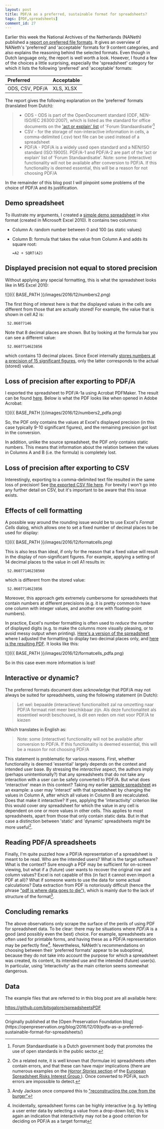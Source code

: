 ```yaml
---
layout: post
title: PDF/A as a preferred, sustainable format for spreadsheets?
tags: [PDF,spreadsheets]
comment_id: 27
---
```


Earlier this week the National Archives of the Netherlands (NANeth) published a [report on preferred file formats](http://www.nationaalarchief.nl/sites/default/files/docs/na_rapport_voorkeursformaten-web_0.pdf). It gives an overview of NANeth's 'preferred' and 'acceptable' formats for 9 content categories, and also explains the reasoning behind the selected formats. Even though in Dutch language only, the report is well worth a look. However, I found a few of the choices a little surprising, especially the 'spreadsheet' category for which it lists the following 'preferred' and 'acceptable' formats:

|Preferred|Acceptable|
|:--|:--|
|ODS, CSV, PDF/A|XLS, XLSX|

The report gives the following explanation on the 'preferred' formats (translated from Dutch):

> * ODS - ODS is part of the OpenDocument standard (ODF, NEN-ISO/IEC
> 26300:2007), which is listed as the standard for office documents on the ['act or explain' list](https://www.forumstandaardisatie.nl/lijst-open-standaarden/in_lijst/verplicht-pas-toe-leg-uit) of 'Forum Standaardisatie'[^5]
> * CSV - for the storage of non-interactive information in cells, a comma-delimited (.csv) text file can be used instead of a spreadsheet
> * PDF/A - PDF/A is a widely used open standard and a NEN/ISO standard (ISO:19005). PDF/A-1 and PDF/A-2 are part of the 'act or explain' list of 'Forum Standaardisatie'. Note: some (interactive) functionality will not be available after conversion to PDF/A. If this functionality is deemed essential, this will be a reason for not choosing PDF/A 
>

In the remainder of this blog post I will pinpoint some problems of the choice of PDF/A and its justification. 

<!-- more -->

## Demo spreadsheet

To illustrate my arguments, I created a [simple demo spreadsheet](https://github.com/bitsgalore/spreadsheetsPDF/raw/master/demoNumbersCalculations.xlsx) in xlsx format (created in Microsoft Excel 2010). It contains two columns:

* Column A: random number between 0 and 100 (as static values)
* Column B: formula that takes the value from Column A and adds its square root:

    `=A2 + SQRT(A2)`

## Displayed precision not equal to stored precision

Without applying any special formatting, this is what the spreadsheet looks like in MS Excel 2010:

![]({{ BASE_PATH }}/images/2016/12/numbers2.png)

The first thing of interest here is that the displayed values in the cells are different from those that are actually stored! For example, the value that is shown in cell A2 is:

     52.06077146 

Note that 8 decimal places are shown. But by looking at the formula bar you can see a different value:

     52.0607714623856 

which contains 13 decimal places. Since Excel internally [stores numbers at a precision of 15 significant figures](https://en.wikipedia.org/wiki/Numeric_precision_in_Microsoft_Excel), only the latter corresponds to the actual (stored) value.

## Loss of precision after exporting to PDF/A

I exported the spreadsheet to PDF/A-1a using Acrobat PDFMaker. The result can be found [here](https://github.com/bitsgalore/spreadsheetsPDF/raw/master/demoNumbersCalculations.pdf). Below is what the PDF looks like when opened in Adobe Acrobat:

![]({{ BASE_PATH }}/images/2016/12/numbers2_pdfa.png)

So, the PDF only contains the values at Excel's displayed precision (in this case typically 9-10 significant figures), and the remaining precision got lost in the conversion. 

In addition, unlike the source spreadsheet, the PDF *only* contains static numbers. This means that information about the relation between the values in Columns A and B (i.e. the formula) is completely lost.  

## Loss of precision after exporting to CSV

Interestingly, exporting to a comma-delimited text file resulted in the same loss of precision! See [the exported CSV file here](https://github.com/bitsgalore/spreadsheetsPDF/blob/master/demoNumbersCalculations.csv). For brevity I won't go into any further detail on CSV, but it's important to be aware that this issue exists.

## Effects of cell formatting

A possible way around the rounding issue would be to use Excel's *Format Cells* dialog, which allows one to set a fixed number of decimal places to be used for display:

![]({{ BASE_PATH }}/images/2016/12/formatcells.png)  

This is also less than ideal, if only for the reason that a fixed value will result in the display of non-significant figures. For example, applying a setting of 14 decimal places to the value in cell A1 results in:

     52.06077146238560

which is different from the stored value:

     52.0607714623856 

Moreover, this approach gets extremely cumbersome for spreadsheets that contain numbers at different precisions (e.g. it is pretty common to have one column with integer values, and another one with floating-point numbers).

In practice, Excel's number formatting is often used to *reduce* the number of displayed digits (e.g. to make the columns more visually pleasing, or to avoid messy output when printing). [Here's a version of the spreadsheet](https://github.com/bitsgalore/spreadsheetsPDF/raw/master/demoDisplay2DigitsOnly.xlsx) where I adjusted the formatting to display two decimal places only, and [here is the resulting PDF](https://github.com/bitsgalore/spreadsheetsPDF/raw/master/demoDisplay2DigitsOnly.pdf). It looks like this: 

![]({{ BASE_PATH }}/images/2016/12/formatcells_pdfa.png)  

So in this case even more information is lost!

## Interactive or dynamic? 

The preferred formats document does acknowledge that PDF/A may not always be suited for spreadsheets, using the following statement (in Dutch):

> Let wel: bepaalde (interactieve) functionaliteit zal na omzetting naar PDF/A formaat niet meer beschikbaar zijn. Als deze functionaliteit als essentieel wordt beschouwd, is dit een reden om niet voor
PDF/A te kiezen 

Which translates in English as:

> Note: some (interactive) functionality will not be available after conversion to PDF/A. If this functionality is deemed essential, this will be a reason for not choosing PDF/A

This statement is problematic for various reasons. First, whether functionality is deemed 'essential' largely depends on the context and intended user base. By stressing the *interactive* aspect, the authors imply (perhaps unintentionally?) that any spreadsheets that do not take any interaction with a user can be safely converted to PDF/A. But what does 'interactive' mean in this context? Taking my earlier [sample spreadsheet](https://github.com/bitsgalore/spreadsheetsPDF/raw/master/demoNumbersCalculations.xlsx) as an example: a user may 'interact' with that spreadsheet by changing the values in Column A, after which all values in Column B are recalculated. Does that make it interactive? If yes, applying the 'interactivity' criterion like this would cover *any* spreadsheet for which the value in any cell is dependent on one or more values in other cells. This applies to most spreadsheets, apart from those that only contain static data. But in that case a distinction between 'static' and 'dynamic' spreadsheets might be more useful[^2].

## Reading PDF/A spreadsheets

Finally, I'm quite puzzled how a PDF/A representation of a spreadsheet is meant to be read. Who are the intended users? What is the target software? What is the context? Sure enough a PDF may be sufficient for on-screen viewing, but what if a (future) user wants to recover the original row and column values? Excel is not capable of this (in fact it cannot even import a PDF at all)? What if someone wants to use the data for some actual calculations? Data extraction from PDF is notoriously difficult (hence the phrase ["pdf is where data goes to die"](https://twitter.com/search?q=%22pdf%20is%20where%20data%20goes%20to%20die%22&src=typd)), which is mainly due to the lack of structure of the format[^3].

## Concluding remarks

The above observations only scrape the surface of the perils of using PDF for spreadsheet data. To be clear: there may be situations where *PDF/A* is a good (and possibly even the best) choice. For example, spreadsheets are often used for printable forms, and having these as a PDF/A representation may be perfectly fine[^4]. Nevertheless, NANeth's recommendations on choosing between their 'preferred formats' appear to be suboptimal, because they do not take into account the purpose for which a spreadsheet was created, its content, its intended use and the intended (future) user(s). In particular, using 'interactivity' as the main criterion seems somewhat dangerous. 

## Data

The example files that are referred to in this blog post are all available here:

<https://github.com/bitsgalore/spreadsheetsPDF>

[^1]: Incidentally the same happens when exporting to CSV! See [this file](https://github.com/bitsgalore/spreadsheetsPDF/blob/master/demoNumbersCalculations.csv).

[^2]: On a related note, it is well known that (formulae in) spreadsheets often contain errors, and that these can have major implications (there are numerous examples on the [*Horror Stories* section](http://www.eusprig.org/horror-stories.htm) of the [European Spreadsheet Risks Interest Group ](http://www.eusprig.org/)). Once converted to PDF/A, such errors are impossible to detect. 
 
[^3]: Andy Jackson once compared this to ["reconstructing the cow from the burger"](https://twitter.com/anjacks0n/status/471242447813898242)

[^4]: Incidentally, spreadsheet forms can be highly interactive (e.g. by letting a user enter data by selecting a value from a drop-down list); this is again an indication that interactivity may not be a good criterion for deciding on PDF/A as a target format

[^5]: Forum Standaardisatie is a Dutch government body that promotes the use of open standards in the public sector. 

<hr>
Originally published at the [Open Preservation Foundation blog](https://openpreservation.org/blog/2016/12/09/pdfa-as-a-preferred-sustainable-format-for-spreadsheets/)
